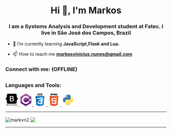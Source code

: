 <h1 align="center">Hi 👋, I'm Markos</h1>
<h3 align="center">I am a Systems Analysis and Development student at Fatec. I live in São José dos Campos, Brazil</h3>

- 🌱 I’m currently learning **JavaScript,Flask and Lua.**

- 📫 How to reach me **markosvinicius.nunes@gmail.com**

<h3 align="left">Connect with me: (OFFLINE)</h3>
<p align="left">
</p>

  ##

<h3 align="left">Languages and Tools:</h3>
<p align="left"> <a href="https://getbootstrap.com" target="_blank" rel="noreferrer"> <img src="https://raw.githubusercontent.com/devicons/devicon/master/icons/bootstrap/bootstrap-plain-wordmark.svg" alt="bootstrap" width="40" height="40"/> </a> <a href="https://www.w3schools.com/cs/" target="_blank" rel="noreferrer"> <img src="https://raw.githubusercontent.com/devicons/devicon/master/icons/csharp/csharp-original.svg" alt="csharp" width="40" height="40"/> </a> <a href="https://www.w3schools.com/css/" target="_blank" rel="noreferrer"> <img src="https://raw.githubusercontent.com/devicons/devicon/master/icons/css3/css3-original-wordmark.svg" alt="css3" width="40" height="40"/> </a> <a href="https://www.w3.org/html/" target="_blank" rel="noreferrer"> <img src="https://raw.githubusercontent.com/devicons/devicon/master/icons/html5/html5-original-wordmark.svg" alt="html5" width="40" height="40"/> </a> <a href="https://www.python.org" target="_blank" rel="noreferrer"> <img src="https://raw.githubusercontent.com/devicons/devicon/master/icons/python/python-original.svg" alt="python" width="40" height="40"/> </a> </p>

<hr/>
<p float="left">
  <img align="center" src="https://github-readme-stats.vercel.app/api?username=markvn2&show_icons=true&theme=dark&locale=en" alt="markvn2" />
  <img align="center" src="https://github-readme-stats.vercel.app/api/top-langs/?username=markvn2&layout=compact&theme=dark&locale=en" alt"markvn2lang"/> 
</p>
<hr/>
